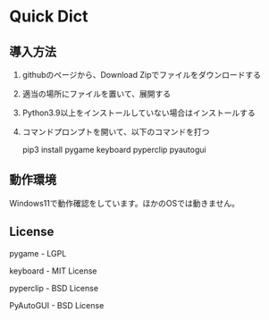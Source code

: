 # Quick Dict

## 導入方法

1. githubのページから、Download Zipでファイルをダウンロードする
2. 適当の場所にファイルを置いて、展開する
3. Python3.9以上をインストールしていない場合はインストールする
4. コマンドプロンプトを開いて、以下のコマンドを打つ
    
    pip3 install pygame keyboard pyperclip pyautogui

## 動作環境

Windows11で動作確認をしています。ほかのOSでは動きません。

## License

pygame - LGPL

keyboard - MIT License

pyperclip - BSD License

PyAutoGUI - BSD License

